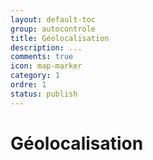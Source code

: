 ```yaml
---
layout: default-toc
group: autocontrole
title: Géolocalisation
description: ...
comments: true
icon: map-marker
category: 1
ordre: 1
status: publish
---
```


# Géolocalisation